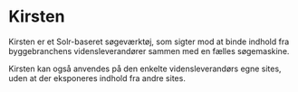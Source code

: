 Kirsten
====

Kirsten er et Solr-baseret søgeværktøj, som sigter mod at binde indhold fra byggebranchens vidensleverandører sammen med en fælles søgemaskine.

Kirsten kan også anvendes på den enkelte vidensleverandørs egne sites, uden at der eksponeres indhold fra andre sites.
